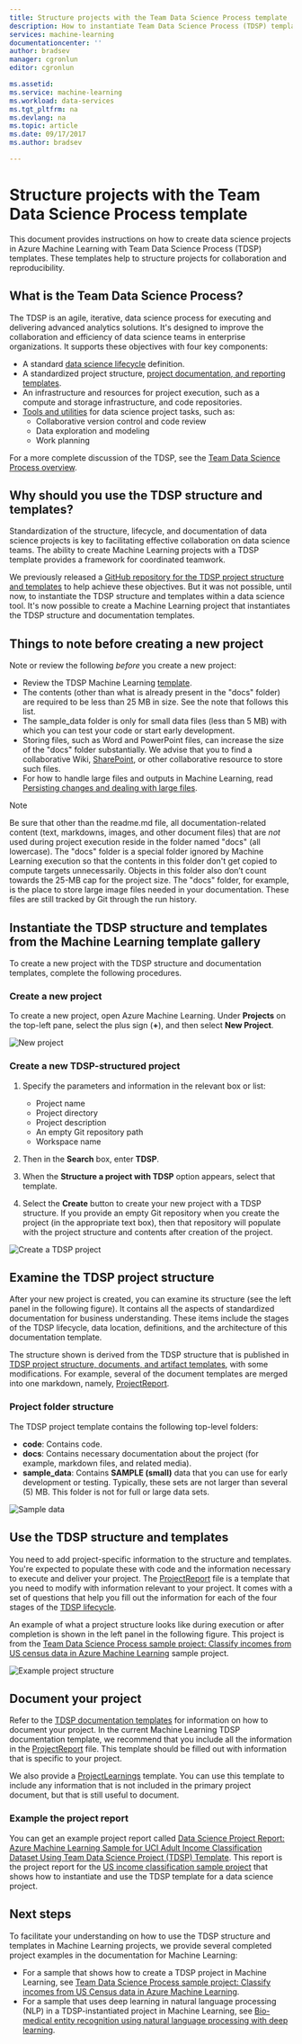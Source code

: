 ```yaml
---
title: Structure projects with the Team Data Science Process template | Microsoft Docs
description: How to instantiate Team Data Science Process (TDSP) templates in Azure Machine Learning that structure projects for collaboration
services: machine-learning
documentationcenter: ''
author: bradsev
manager: cgronlun
editor: cgronlun

ms.assetid: 
ms.service: machine-learning
ms.workload: data-services
ms.tgt_pltfrm: na
ms.devlang: na
ms.topic: article
ms.date: 09/17/2017
ms.author: bradsev

---
```


# Structure projects with the Team Data Science Process template

This document provides instructions on how to create data science projects in Azure Machine Learning with Team Data Science Process (TDSP) templates. These templates help to structure projects for collaboration and reproducibility. 


## What is the Team Data Science Process?
The TDSP is an agile, iterative, data science process for executing and delivering advanced analytics solutions. It's designed to improve the collaboration and efficiency of data science teams in enterprise organizations. It supports these objectives with four key components:

   * A standard [data science lifecycle](https://github.com/Azure/Microsoft-TDSP/blob/master/Docs/lifecycle-detail.md) definition.
   * A standardized project structure, [project documentation, and reporting templates](https://github.com/Azure/Azure-TDSP-ProjectTemplate).
   * An infrastructure and resources for project execution, such as a compute and storage infrastructure, and code repositories.
   * [Tools and utilities](https://github.com/Azure/Azure-TDSP-Utilities) for data science project tasks, such as:
      - Collaborative version control and code review
      - Data exploration and modeling
      - Work planning

For a more complete discussion of the TDSP, see the [Team Data Science Process overview](https://github.com/Azure/Microsoft-TDSP/blob/master/Docs/README.md).

## Why should you use the TDSP structure and templates?
Standardization of the structure, lifecycle, and documentation of data science projects is key to facilitating effective collaboration on data science teams. The ability to create Machine Learning projects with a TDSP template provides a framework for coordinated teamwork.

We previously released a [GitHub repository for the TDSP project structure and templates](https://github.com/Azure/Azure-TDSP-ProjectTemplate) to help achieve these objectives. But it was not possible, until now, to instantiate the TDSP structure and templates within a data science tool. It's now possible to create a Machine Learning project that instantiates the TDSP structure and documentation templates. 

## Things to note before creating a new project
Note or review the following *before* you create a new project:
* Review the TDSP Machine Learning [template](https://aka.ms/tdspamlgithubrepo).
* The contents (other than what is already present in the "docs" folder) are required to be less than 25 MB in size. See the note that follows this list.
* The sample\_data folder is only for small data files (less than 5 MB) with which you can test your code or start early development.
* Storing files, such as Word and PowerPoint files, can increase the size of the "docs" folder substantially. We advise that you to find a collaborative Wiki, [SharePoint](https://products.office.com/en-us/sharepoint/collaboration), or other collaborative resource to store such files.
* For how to handle large files and outputs in Machine Learning, read [Persisting changes and dealing with large files](http://aka.ms/aml-largefiles).

> [!NOTE]
> Be sure that other than the readme.md file, all documentation-related content (text, markdowns, images, and other document files) that are *not* used during project execution reside in the folder named "docs" (all lowercase). The "docs" folder is a special folder ignored by Machine Learning execution so that the contents in this folder don't get copied to compute targets unnecessarily. Objects in this folder also don’t count towards the 25-MB cap for the project size. The "docs" folder, for example, is the place to store large image files needed in your documentation. These files are still tracked by Git through the run history. 

## Instantiate the TDSP structure and templates from the Machine Learning template gallery
To create a new project with the TDSP structure and documentation templates, complete the following procedures.

### Create a new project
To create a new project, open Azure Machine Learning. Under **Projects** on the top-left pane, select the plus sign (**+**), and then select **New Project**.

![New project](./media/how-to-use-tdsp-in-azure-ml/instantiation-1.png)


### Create a new TDSP-structured project
   1. Specify the parameters and information in the relevant box or list:

        - Project name
        - Project directory
        - Project description
        - An empty Git repository path
        - Workspace name

   2. Then in the **Search** box, enter **TDSP**. 
   3. When the **Structure a project with TDSP** option appears, select that template. 
   4. Select the **Create** button to create your new project with a TDSP structure. If you provide an empty Git repository when you create the project (in the appropriate text box), then that repository will populate with the project structure and contents after creation of the project.

![Create a TDSP project](./media/how-to-use-tdsp-in-azure-ml/instantiation-2.png)


## Examine the TDSP project structure
After your new project is created, you can examine its structure (see the left panel in the following figure). It contains all the aspects of standardized documentation for business understanding. These items include the stages of the TDSP lifecycle, data location, definitions, and the architecture of this documentation template. 

The structure shown is derived from the TDSP structure that is published in [TDSP project structure, documents, and artifact templates](https://github.com/Azure/Azure-TDSP-ProjectTemplate), with some modifications. For example, several of the document templates are merged into one markdown, namely, [ProjectReport](https://aka.ms/tdspamlgithubrepoprojectreport). 

### Project folder structure
The TDSP project template contains the following top-level folders:
   - **code**: Contains code.
   - **docs**: Contains necessary documentation about the project (for example, markdown files, and related media).
   - **sample_data**: Contains **SAMPLE (small)** data that you can use for early development or testing. Typically, these sets are not larger than several (5) MB. This folder is not for full or large data sets.

![Sample data](./media/how-to-use-tdsp-in-azure-ml/instantiation-3.png)


## Use the TDSP structure and templates
You need to add project-specific information to the structure and templates. You're expected to populate these with code and the information necessary to execute and deliver your project. The [ProjectReport](https://aka.ms/tdspamlgithubrepoprojectreport) file is a template that you need to modify with information relevant to your project. It comes with a set of questions that help you fill out the information for each of the four stages of the [TDSP lifecycle](https://github.com/Azure/Microsoft-TDSP/blob/master/Docs/lifecycle-detail.md).

An example of what a project structure looks like during execution or after completion is shown in the left panel in the following figure. This project is from the [Team Data Science Process sample project: Classify incomes from US census data in Azure Machine Learning](https://github.com/Azure/MachineLearningSamples-TDSPUCIAdultIncome) sample project.

![Example project structure](./media/how-to-use-tdsp-in-azure-ml/instantiation-4.png)

## Document your project
Refer to the [TDSP documentation templates](https://github.com/Azure/Azure-TDSP-ProjectTemplate) for information on how to document your project. In the current Machine Learning TDSP documentation template, we recommend that you include all the information in the [ProjectReport](https://aka.ms/tdspamlgithubrepoprojectreport) file. This template should be filled out with information that is specific to your project. 

We also provide a [ProjectLearnings](https://aka.ms/tdspamlgithubrepoprojectlearnings) template. You can use this template to include any information that is not included in the primary project document, but that is still useful to document. 

### Example the project report
You can get an example project report called
[Data Science Project Report: Azure Machine Learning Sample for UCI Adult Income Classification Dataset Using Team Data Science Project (TDSP) Template](https://github.com/Azure/MachineLearningSamples-TDSPUCIAdultIncome/blob/master/docs/deliverable_docs/ProjectReport.md). This report is the project report for the [US income classification sample project](https://github.com/Azure/MachineLearningSamples-TDSPUCIAdultIncome) that shows how to instantiate and use the TDSP template for a data science project.

## Next steps
To facilitate your understanding on how to use the TDSP structure and templates in Machine Learning projects, we provide several completed project examples in the documentation for Machine Learning:

- For a sample that shows how to create a TDSP project in Machine Learning, see [Team Data Science Process sample project: Classify incomes from US Census data in Azure Machine Learning](https://github.com/Azure/MachineLearningSamples-TDSPUCIAdultIncome).
- For a sample that uses deep learning in natural language processing (NLP) in a TDSP-instantiated project in Machine Learning, see [Bio-medical entity recognition using natural language processing with deep learning](https://github.com/Azure/MachineLearningSamples-BiomedicalEntityExtraction).

